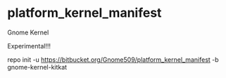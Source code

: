 platform_kernel_manifest
========================

Gnome Kernel

Experimental!!!

repo init -u https://bitbucket.org/Gnome509/platform_kernel_manifest -b gnome-kernel-kitkat
